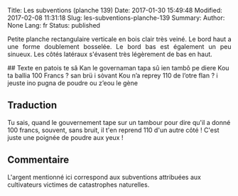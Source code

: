 Title: Les subventions (planche 139)
Date: 2017-01-30 15:49:48
Modified: 2017-02-08 11:31:18
Slug: les-subventions-planche-139
Summary: 
Author: None
Lang: fr
Status: published

<p style="text-align:justify;">Petite planche rectangulaire verticale en bois clair très veiné. Le bord haut a une forme doublement bosselée. Le bord bas est également un peu sinueux. Les côtés latéraux s'évasent très légèrement de bas en haut.</p>
<img style="float: right;" alt="" src="{static}/images/planche_139.png">
## Texte en patois
te sâ Kan le governaman tapa sû ien tambô pe diere Kou ta ballia 100 Francs ?  san brü i sòvant Kou n’a reprey 110 de l’otre flan  ?  i jeuste ino pugna de poudre ou z’eou  
		  le  gène

## Traduction
Tu sais, quand le gouvernement tape sur un tambour pour dire qu'il a donné 100 francs, souvent, sans bruit, il t'en  reprend 110 d'un autre côté ! C'est juste une poignée de poudre aux yeux !

## Commentaire
L'argent mentionné ici correspond aux subventions attribuées aux cultivateurs victimes de catastrophes naturelles.


